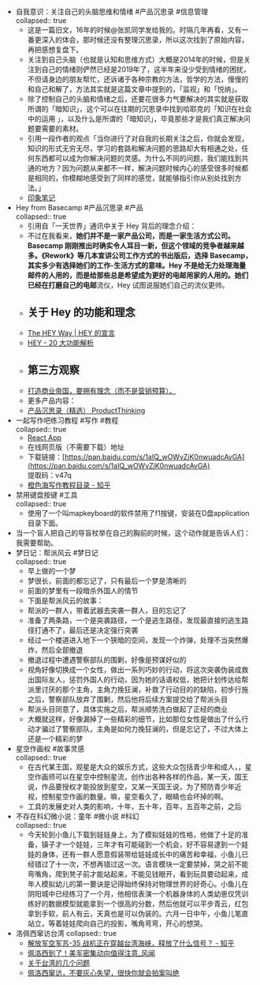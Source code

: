 - 自我意识：关注自己的头脑思维和情绪 #产品沉思录 #信息管理  
  collapsed:: true
	- 这是一篇旧文，16年的时候@张凯同学发给我的。时隔几年再看，又有一番更深入的体会，那时候还没有整理沉思录，所以这次找到了原始内容，再把感想复盘下。
	- 关注到自己头脑（也就是认知和思维方式）大概是2014年的时候，但是关注到自己的情绪则俨然已经是2019年了，这半年来没少受到情绪的困扰，不但请身边的朋友帮忙，还诉诸于各种宗教的方法，哲学的方法，慢慢的和自己和解了，方法其实就是这篇文章中提到的，「监视」和「悦纳」。
	- 除了控制自己的头脑和情绪之后，还要花很多力气要解决的其实就是获取所谓的「暗知识」，这个可以在往期的沉思录中找到哈耶克的「知识在社会中的运用 」，以及什么是所谓的「暗知识」，毕竟那些才是我们真正解决问题要需要的素材。
	- 引用一段作者的观点「当你进行了对自我的长期关注之后，你就会发现，知识的形式无穷无尽，学习的套路和解决问题的思路却大有相通之处，任何东西都可以成为你解决问题的灵感。为什么不同的问题，我们能找到共通的地方？因为问题从来都不一样，解决问题时候内心的感受很多时候都是相同的，你模糊地感受到了同样的感觉，就能够指引你从别处找到方法。」
	- [印象笔记](https://app.yinxiang.com/fx/c9ed4132-5f0c-4297-bf52-c4c7689de639)
- Hey from Basecamp #产品沉思录 #产品  
  collapsed:: true
	- 引用自「一天世界」通讯中关于 Hey 背后的理念介绍：
	- 不过在我看来，**她们并不是一家产品公司，而是一家生活方式公司。**Basecamp 刚刚推出时确实令人耳目一新，但这个领域的竞争者越**来越多。《Rework》等几本宣讲公司工作方式的书出版后，选择 Basecamp，其实多少有选择她们的工作-生活方式的意味。Hey 不是给无力处理海量邮件的人用的，而是给那些总是希望成为更好的电邮用家的人用的。她们已经在打磨自己的电邮**流仪，Hey 试图说服她们自己的流仪更帅。
	- ## 关于 Hey 的功能和理念
	- [The HEY Way | HEY 的宣言](https://www.notion.so/The-HEY-Way-HEY-79f4cb999ace452196c9eb9e636e3819)
	- [HEY - 20 大功能解析](https://www.notion.so/HEY-20-51a6adb90cce4359ab956e86d8f734f2)
	- ## 第三方观察
	- [打造商业帝国，要拥有理念（而不是营销预算）。](https://www.notion.so/f48bdec85b194249b8213609f8e4b279)
	- 更多产品内容：
	- [产品沉思录（精选） ProductThinking](https://www.notion.so/ProductThinking-a601a12335044f349a22caf57f274c27)
- 一起写作吧练习教程 #写作 #教程  
  collapsed:: true
	- [React App](https://write.abookofmagic.com/exercises/#/)
	- 在线网页版（不需要下载）地址
	- 下载链接：[https://pan.baidu.com/s/1aIQ_wOWvZjK0nwuadcAvGA](https://pan.baidu.com/s/1aIQ_wOWvZjK0nwuadcAvGA)  
	  提取码：v47q
	- [橙色海写作教程目录 - 知乎](https://zhuanlan.zhihu.com/p/70963887)
- 禁用键盘按键 #工具  
  collapsed:: true
	- 使用了一个叫mapkeyboard的软件禁用了f1按键，安装在D盘application目录下面。
- 当一个盲人把自己的导盲杖举在自己的胸前的时候，这个动作就是告诉人们：我需要帮助。
- 梦日记：帮派风云 #梦日记  
  collapsed:: true
	- 早上做的一个梦
	- 梦很长，前面的都忘记了，只有最后一个梦是清晰的
	- 前面的梦里有一段暗杀外国人的情节
	- 下面是帮派风云的故事：
	- 帮派的一群人，带着武器去突袭一群人，目的忘记了
	- 准备了两条路，一个是突袭路径，一个是逃生路径，发现最直接的逃生路径打通不了，最后还是决定强行突袭
	- 经过一个楼道进入地下一个狭暗的空间，发现一个炸弹，处理不当突然爆炸，然后全部撤退
	- 撤退过程中遭遇警察部队的围剿，好像是预谋好似的
	- 视角好像切换成一个女性，做出一系列巧妙的行动，将这次突袭伪装成救出国际友人，惩罚外国人的行动，因为她的话语权低，她把计划传达给帮派里讨厌的那个主角，主角力挽狂澜，补救了行动目的的缺陷，初步行施之后，警察部队放弃了围剿，然后他将后续方案提交给了帮派头目
	- 帮派头目同意了，具体实施之后，帮派顺势洗白做起了正经的商业
	- 大概就这样，好像漏掉了一些精彩的细节，比如那位女性是做出了什么行动才骗过了警察部队，主角是如何力挽狂澜的，但是忘记了，不过大体上还是一个精彩的梦
- 星空作画权 #故事灵感  
  collapsed:: true
	- 在古代某王国，观星是大众的娱乐方式，这些大众包括青少年和成人，，星空作画师可以在星空中控制星流，创作出各种各样的作品，某一天，国王说，作品要授权才能投放到星空，又某一天国王说，为了预防青少年近视，控制星空作画的数量。嘛，星空看久了，眼睛也会坏掉的啊。
	- 工具的发展史对人类的影响，十年，五十年，百年，五百年之前，之后
- 不存在科幻微小说：童年 #微小说 #科幻  
  collapsed:: true
	- 今天轮到小鱼儿下载到娃娃身上，为了模拟娃娃的性格，他做了十足的准备，镇子才一个娃娃，三年才有可能碰到一个机会，好不容易逮到一个娃娃的身体，还有一群人愿意假装带给娃娃成长中的痛苦和幸福，小鱼儿已经错过了十一次，不想再错过这一次。语言模块一定要禁掉，哭之前不能弯嘴角，爬到凳子前才能站起来，不能见钱眼开，看到玩具要动起来，成年人模拟幼儿的第一要诀是记得始终保持对物理世界的好奇心。小鱼儿在阴阳城中已经练习了一个月，他相信表演一个机器身体的人类幼崽仅凭训练好的数据模型就能拿到一个很高的分数，然后他就可以平步青云，红包拿到手软，前人有云，天真也是可以伪装的。六月一日中午，小鱼儿笔直站立，等着娃娃爬向自己的投影，嘴角弯弯，开心的想哭。
- 洛佩西窜访台湾
  collapsed:: true
	- [解放军空军苏-35 战机正在穿越台湾海峡，释放了什么信号？ - 知乎](https://www.zhihu.com/question/546641176)
	- [佩洛西到了！美军密集动向值得注意_风闻](https://user.guancha.cn/main/content?id=819236)
	- [关于台湾的几个问题](https://mp.weixin.qq.com/s/zpH1NGeO_V0HJknH_Ab-kA)
	- [佩洛西窜访，不要灰心失望，很快你就会拍案叫绝](https://mp.weixin.qq.com/s/_lEMsVB__3QkuFF5kaSUMA)